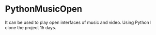 # PythonMusicOpen
It can be used to play open interfaces of music and video. Using Python
I clone the project 15 days.
